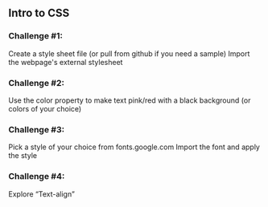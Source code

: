 <h2>Intro to CSS</h2>

<h3> Challenge #1: </h3>

Create a style sheet file (or pull from github if you need a sample) 
Import the webpage's external stylesheet

<h3> Challenge #2: </h3>


Use the color property to make text pink/red with a black background (or colors of your choice)

<h3> Challenge #3: </h3>

Pick a style of your choice from fonts.google.com 
Import the font and apply the style

<h3> Challenge #4: </h3>
Explore “Text-align”
